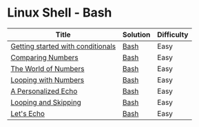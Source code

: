 # Linux Shell - Bash

| Title | Solution | Difficulty |
| ----- | -------- | ---------- |
| [Getting started with conditionals](https://www.hackerrank.com/challenges/bash-tutorials---getting-started-with-conditionals) | [Bash](./Getting%20started%20with%20conditionals/main.sh) | Easy |
| [Comparing Numbers](https://www.hackerrank.com/challenges/bash-tutorials---comparing-numbers) | [Bash](./Comparing%20Numbers/main.sh) | Easy |
| [The World of Numbers](https://www.hackerrank.com/challenges/bash-tutorials---the-world-of-numbers) | [Bash](./The%20World%20of%20Numbers/main.sh) | Easy |
| [Looping with Numbers](https://www.hackerrank.com/challenges/bash-tutorials---looping-with-numbers) | [Bash](./Looping%20with%20Numbers/main.sh) | Easy |
| [A Personalized Echo](https://www.hackerrank.com/challenges/bash-tutorials---a-personalized-echo) | [Bash](./A%20Personalized%20Echo/main.sh) | Easy |
| [Looping and Skipping](https://www.hackerrank.com/challenges/bash-tutorials---looping-and-skipping) | [Bash](./Bash/Looping%20and%20Skipping/main.sh) | Easy |
| [Let's Echo](https://www.hackerrank.com/challenges/bash-tutorials-lets-echo) | [Bash](./Bash/Let's%20Echo/main.sh) | Easy |
